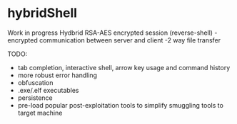 # hybridShell

Work in progress Hydbrid RSA-AES encrypted session (reverse-shell)
  -encrypted communication between server and client
  -2 way file transfer
  
TODO: 
  - tab completion, interactive shell, arrow key usage and command history
  - more robust error handling
  - obfuscation
  - .exe/.elf executables
  - persistence
  - pre-load popular post-exploitation tools to simplify smuggling tools to target machine
